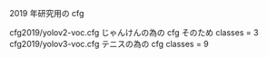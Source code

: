 2019 年研究用の cfg

cfg2019/yolov2-voc.cfg
	じゃんけんの為の cfg そのため classes = 3
cfg2019/yolov3-voc.cfg
	テニスの為の cfg 
	classes = 9
